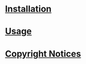 # [ Installation ](Documentation/Installation.md)
# [ Usage ](Documentation/Usage.md)
# [ Copyright Notices ](Documentation/Copyright.md)
